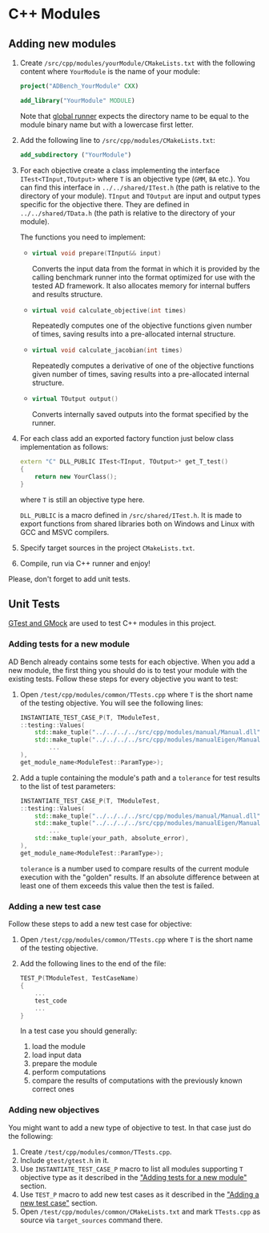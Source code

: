 # C++ Modules

## Adding new modules
1. Create `/src/cpp/modules/yourModule/CMakeLists.txt` with the following content where `YourModule` is the name of your module:
    ```cmake
    project("ADBench_YourModule" CXX)

    add_library("YourModule" MODULE)
    ```
    
    Note that [global runner](../GlobalRunner.md) expects the directory name to be equal to the module binary name but with a lowercase first letter.
2. Add the following line to `/src/cpp/modules/CMakeLists.txt`:
    ```cmake
    add_subdirectory ("YourModule")
    ```
3. <span id="itest-implementation"> For each objective create a class implementing the interface `ITest<TInput,TOutput>` where `T` is an objective type (`GMM`, `BA` etc.). You can find this interface in `../../shared/ITest.h` (the path is relative to the directory of your module). `TInput` and `TOutput` are input and output types specific for the objective there. They are defined in `../../shared/TData.h` (the path is relative to the directory of your module).
    
    The functions you need to implement:
    - ```cpp
      virtual void prepare(TInput&& input)
      ```
        Converts the input data from the format in which it is provided by the calling benchmark runner into the format optimized for use with the tested AD framework. It also allocates memory for internal buffers and results structure.
    - ```cpp 
      virtual void calculate_objective(int times)
      ``` 
        Repeatedly computes one of the objective functions given number of times, saving results into a pre-allocated internal structure.
    - ```cpp
      virtual void calculate_jacobian(int times)
      ```
        Repeatedly computes a derivative of one of the objective functions given number of times, saving results into a pre-allocated internal structure.
    - ```cpp
      virtual TOutput output()
      ```
        Converts internally saved outputs into the format specified by the runner.
    </span>

4. For each class add an exported factory function just below class implementation as follows:
    ```cpp
    extern "C" DLL_PUBLIC ITest<TInput, TOutput>* get_T_test()
    {
        return new YourClass();
    }
    ```
    where `T` is still an objective type here.

    `DLL_PUBLIC` is a macro defined in `/src/shared/ITest.h`. It is made to export functions from shared libraries both on Windows and Linux with GCC and MSVC compilers.
5. Specify target sources in the project `CMakeLists.txt`.
6. Compile, run via C++ runner and enjoy!

Please, don't forget to add unit tests.

## Unit Tests

[GTest and GMock](https://github.com/google/googletest) are used to test C++ modules in this project.

### Adding tests for a new module

AD Bench already contains some tests for each objective.
When you add a new module, the first thing you should do is to test your module with the existing tests.
Follow these steps for every objective you want to test:

1. Open `/test/cpp/modules/common/TTests.cpp` where `T` is the short name of the testing objective.
   You will see the following lines:
    ```cpp
    INSTANTIATE_TEST_CASE_P(T, TModuleTest,
    ::testing::Values(
        std::make_tuple("../../../../src/cpp/modules/manual/Manual.dll", 1e-8),
        std::make_tuple("../../../../src/cpp/modules/manualEigen/ManualEigen.dll", 1e-8),
            ...
    ),
    get_module_name<ModuleTest::ParamType>);
    ```
2. Add a tuple containing the module's path and a `tolerance` for test results to the list of test parameters:
    ```cpp
    INSTANTIATE_TEST_CASE_P(T, TModuleTest,
    ::testing::Values(
        std::make_tuple("../../../../src/cpp/modules/manual/Manual.dll", 1e-8),
        std::make_tuple("../../../../src/cpp/modules/manualEigen/ManualEigen.dll", 1e-8),
            ...
        std::make_tuple(your_path, absolute_error),      
    ),
    get_module_name<ModuleTest::ParamType>);
    ```

    `tolerance` is a number used to compare results of the current module execution with the "golden" results. If an absolute difference between at least one of them exceeds this value then the test is failed.


### Adding a new test case

Follow these steps to add a new test case for objective:

1. Open `/test/cpp/modules/common/TTests.cpp` where `T` is the short name of the testing objective.
2. Add the following lines to the end of the file:
    ```cpp
    TEST_P(TModuleTest, TestCaseName)
    {
        ...
        test_code
        ...
    }
    ```

    In a test case you should generally:
    1. load the module
    2. load input data
    3. prepare the module
    4. perform computations
    5. compare the results of computations with the previously known correct ones

### Adding new objectives

You might want to add a new type of objective to test. In that case just do the following:

1. Create `/test/cpp/modules/common/TTests.cpp`.
2. Include `gtest/gtest.h` in it.
3. Use `INSTANTIATE_TEST_CASE_P` macro to list all modules supporting `T` objective type as it described in the ["Adding tests for a new module"](#adding-tests-for-a-new-module) section.
4. Use `TEST_P` macro to add new test cases as it described in the ["Adding a new test case"](#adding-a-new-test-case) section.
5. Open `/test/cpp/modules/common/CMakeLists.txt` and mark `TTests.cpp` as source via `target_sources` command there.
